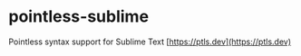 # pointless-sublime

Pointless syntax support for Sublime Text
[https://ptls.dev](https://ptls.dev)
